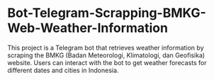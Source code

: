 # Bot-Telegram-Scrapping-BMKG-Web-Weather-Information
This project is a Telegram bot that retrieves weather information by scraping the BMKG (Badan Meteorologi, Klimatologi, dan Geofisika) website. Users can interact with the bot to get weather forecasts for different dates and cities in Indonesia.
